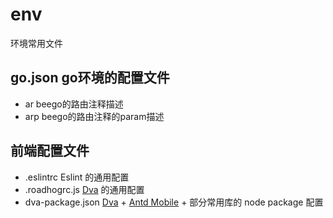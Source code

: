 # env
环境常用文件
## go.json go环境的配置文件
- ar beego的路由注释描述
- arp beego的路由注释的param描述

## 前端配置文件
* .eslintrc Eslint 的通用配置
* .roadhogrc.js  [Dva](https://github.com/dvajs/dva) 的通用配置
* dva-package.json [Dva](https://github.com/dvajs/dva) + [Antd Mobile](https://mobile.ant.design) + 部分常用库的 node package 配置